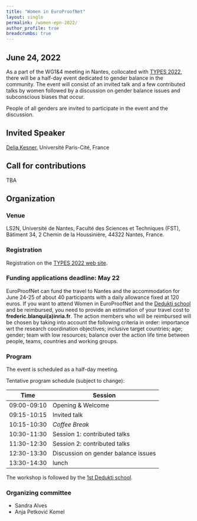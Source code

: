 ```yaml
---
title: "Women in EuroProofNet"
layout: single
permalink: /women-epn-2022/
author_profile: true
breadcrumbs: true
---
```


## June 24, 2022

As a part of the WG1&4 meeting in Nantes, collocated with [TYPES 2022](https://types22.inria.fr/), there will be a half-day event dedicated to gender balance in the community.
The event will consist of an invited talk and a few contributed talks by women followed by a discussion on gender balance issues and subconscious biases that occur.

People of all genders are invited to participate in the event and the discussion.

## Invited Speaker

[Delia Kesner](https://www.irif.fr/~kesner/), Université Paris-Cité, France

## Call for contributions

TBA

## Organization

### Venue

LS2N, Université de Nantes, Faculté des Sciences et Techniques (FST), Bâtiment 34, 2 Chemin de la Houssinière, 44322 Nantes, France.


### Registration

Registration on the [TYPES 2022 web site](https://types22.inria.fr/).

<!--Please contact xxx if you have any problem during the registration process.-->


### Funding applications deadline: May 22

EuroProofNet can fund the travel to Nantes and the accommodation for
June 24-25 of about 40 participants with a daily allowance fixed at
120 euros. If you want to attend Women in EuroProofNet and the
[Dedukti school](../dedukti-school-2022) and be reimbursed, you need
to provide an estimation of your travel cost to
**frederic.blanqui(a)inria.fr**. The action members who will be
reimbursed will be chosen by taking into account the following
criteria in order: importance wrt the research coordination
objectives; inclusive target countries; age; gender; team with low
resources; balance over the action life time between people, teams,
countries and working groups.


### Program

The event is scheduled as a half-day meeting.

Tentative program schedule (subject to change):


| Time      | Session |
| ----------- | ----------- |
| 09:00-09:10      | Opening & Welcome     |
| 09:15-10:15   | Invited talk       |
| 10:15-10:30 | _Coffee Break_ |
| 10:30-11:30 | Session 1: contributed talks |
| 11:30-12:30 | Session 2: contributed talks |
| 12:30-13:30 | Discussion on gender balance issues |
| 13:30-14:30 | lunch |

The workshop is followed by the [1st Dedukti school](../dedukti-school-2022).


### Organizing committee

* Sandra Alves
* Anja Petković Komel
